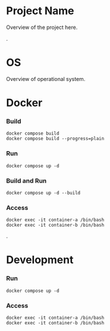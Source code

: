 # Project Name
Overview of the project here.

.

# OS
Overview of operational system.

# Docker
### Build
	docker compose build  
	docker compose build --progress=plain  
### Run
	docker compose up -d
### Build and Run
	docker compose up -d --build
### Access
	docker exec -it container-a /bin/bash
	docker exec -it container-b /bin/bash

.  

# Development
### Run
	docker compose up -d	
### Access
	docker exec -it container-a /bin/bash
	docker exec -it container-b /bin/bash
